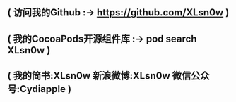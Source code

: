 ## ( 访问我的Github :-> https://github.com/XLsn0w )
## ( 我的CocoaPods开源组件库 :-> pod search XLsn0w )
## ( 我的简书:XLsn0w 新浪微博:XLsn0w 微信公众号:Cydiapple )        
